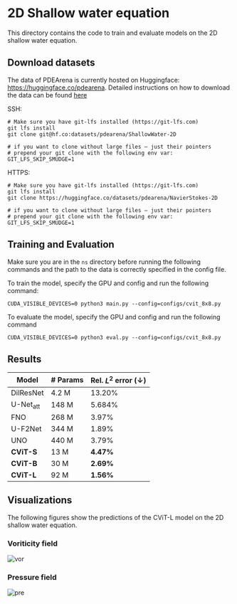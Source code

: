 # 2D Shallow water equation

This directory contains the code to train and evaluate models on the 2D shallow water equation.


## Download datasets

The data of PDEArena is currently hosted on Huggingface: https://huggingface.co/pdearena. 
Detailed instructions on how to download the data can be found [here](https://pdearena.github.io/pdearena/datadownload/)


SSH:
```
# Make sure you have git-lfs installed (https://git-lfs.com)
git lfs install
git clone git@hf.co:datasets/pdearena/ShallowWater-2D

# if you want to clone without large files – just their pointers
# prepend your git clone with the following env var:
GIT_LFS_SKIP_SMUDGE=1
```

HTTPS:
```
# Make sure you have git-lfs installed (https://git-lfs.com)
git lfs install
git clone https://huggingface.co/datasets/pdearena/NavierStokes-2D

# if you want to clone without large files – just their pointers
# prepend your git clone with the following env var:
GIT_LFS_SKIP_SMUDGE=1
```



## Training and Evaluation

Make sure you are in the `ns` directory before running the following commands and the path to the data is correctly specified in the config file.

To train the model,  specify the GPU and config and run the following command:

```CUDA_VISIBLE_DEVICES=0 python3 main.py --config=configs/cvit_8x8.py```

To evaluate the model, specify the GPU and config and run the following command

```CUDA_VISIBLE_DEVICES=0 python3 eval.py --config=configs/cvit_8x8.py```


## Results


| **Model**                   | **# Params** | **Rel. $L^2$ error ($\downarrow$)** |
|-----------------------------|--------------|-------------------------------------|
| DilResNet                   | 4.2 M        | 13.20%                              |
| $\text{U-Net}_{\text{att}}$ | 148 M        | 5.684%                              |
| FNO                         | 268 M        | 3.97%                               |
| U-F2Net                     | 344 M        | 1.89%                               |
| UNO                         | 440 M        | 3.79%                               |
| **CViT-S**                  | 13 M         | **4.47%**                           |
| **CViT-B**                  | 30 M         | **2.69%**                           |
| **CViT-L**                  | 92 M         | **1.56%**                           |  


## Visualizations

The following figures show the predictions of the CViT-L model on the 2D shallow water equation.


### Voriticity field

![vor](../figures/swe_vor_pred.png)

### Pressure field

![pre](../figures/swe_pre_pred.png)

